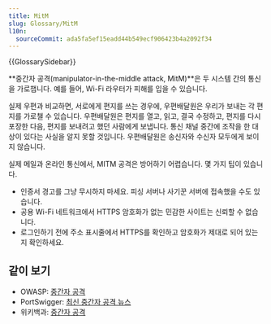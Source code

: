 ```yaml
---
title: MitM
slug: Glossary/MitM
l10n:
  sourceCommit: ada5fa5ef15eadd44b549ecf906423b4a2092f34
---
```


{{GlossarySidebar}}

**중간자 공격(manipulator-in-the-middle attack, MitM)**은 두 시스템 간의 통신을 가로챕니다. 예를 들어, Wi-Fi 라우터가 피해를 입을 수 있습니다.

실제 우편과 비교하면, 서로에게 편지를 쓰는 경우에, 우편배달원은 우리가 보내는 각 편지를 가로챌 수 있습니다. 우편배달원은 편지를 열고, 읽고, 결국 수정하고, 편지를 다시 포장한 다음, 편지를 보내려고 했던 사람에게 보냅니다. 통신 채널 중간에 조작을 한 대상이 있다는 사실을 알지 못할 것입니다. 우편배달원은 송신자와 수신자 모두에게 보이지 않습니다.

실제 메일과 온라인 통신에서, MITM 공격은 방어하기 어렵습니다. 몇 가지 팁이 있습니다.

- 인증서 경고를 그냥 무시하지 마세요. 피싱 서버나 사기꾼 서버에 접속했을 수도 있습니다.
- 공용 Wi-Fi 네트워크에서 HTTPS 암호화가 없는 민감한 사이트는 신뢰할 수 없습니다.
- 로그인하기 전에 주소 표시줄에서 HTTPS를 확인하고 암호화가 제대로 되어 있는지 확인하세요.

## 같이 보기

- OWASP: [중간자 공격](https://owasp.org/www-community/attacks/Manipulator-in-the-middle_attack)
- PortSwigger: [최신 중간자 공격 뉴스](https://portswigger.net/daily-swig/mitm)
- 위키백과: [중간자 공격](https://en.wikipedia.org/wiki/Man-in-the-middle_attack)
